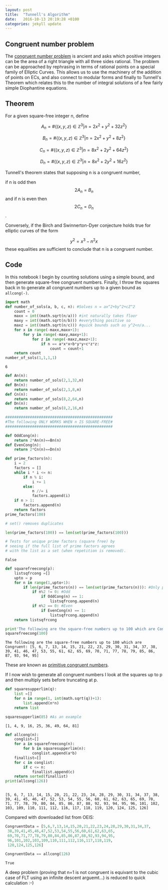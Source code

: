 ```yaml
---
layout: post
title:  "Tunnell's Algorithm"
date:   2016-10-13 20:19:28 +0100
categories: jekyll update
---
```



Congruent number problem
-------------

The [congruent number problem](http://www.math.uconn.edu/~kconrad/blurbs/ugradnumthy/congnumber.pdf) is ancient and asks which positive integers can be the area of a right triangle with all three sides rational. The problem can be approached by rephrasing in terms of rational points on a special family of Elliptic Curves. This allows us to use the machinery of the addition of points on ECs, and also connect to modular forms and finally to Tunnell's Theorem which relates this to the number of integral solutions of a few fairly simple Diophantine equations.

Theorem
--------

For a given square-free integer n, define

$$A_{n} = \#\{(x,y,z)\in {\mathbb  {Z}}^{3}|n=2x^{2}+y^{2}+32z^{2}\}$$

$$B_{n} = \#\{(x,y,z)\in {\mathbb  {Z}}^{3}|n=2x^{2}+y^{2}+8z^{2}\}$$

$$C_{n} = \#\{(x,y,z)\in {\mathbb  {Z}}^{3}|n=8x^{2}+2y^{2}+64z^{2}\}$$

$$D_{n} = \#\{(x,y,z)\in {\mathbb  {Z}}^{3}|n=8x^{2}+2y^{2}+16z^{2}\}$$


Tunnell's theorem states that supposing n is a congruent number,

if n is odd then $$2A_n = B_n$$ and if n is even then $$2C_n = D_n$$. 

Conversely, if the Birch and Swinnerton-Dyer conjecture holds true for elliptic curves of the form 

$$y^2 = x^3 − n^2x$$ these equalities are sufficient to conclude that n is a congruent number.

Code
----------

In this notebook I begin by counting solutions using a simple bound, and then generate square-free congruent numbers. Finally, I throw the squares back in to generate all congruent numbers up to a given bound as ```allcong(-)```.


```python
import math
def number_of_sols(a, b, c, n): #Solves n = ax^2+by^2+cZ^2
    count = 0
    maxx = int((math.sqrt(n/a))) #int naturally takes floor
    maxy = int((math.sqrt(n/b))) #everything positive so 
    maxz = int((math.sqrt(n/c))) #quick bounds such as y^2<n/a...
    for x in range(-maxx,maxx+1):
        for y in range(-maxy,maxy+1):
            for z in range(-maxz,maxz+1):
                if n == a*x*x+b*y*y+c*z*z:
                    count = count+1
    return count
number_of_sols(1,1,1,1)
```




    6




```python
def An(n):
    return number_of_sols(2,1,32,n)
def Bn(n):
    return number_of_sols(2,1,8,n)
def Cn(n):
    return number_of_sols(8,2,64,n)
def Dn(n):
    return number_of_sols(8,2,16,n)

################################################
#The following ONLY WORKS WHEN n IS SQUARE-FREE#
################################################

def OddCong(n):
    return 2*An(n)==Bn(n)
def EvenCong(n):
    return 2*Cn(n)==Dn(n)
```


```python
def prime_factors(n):
    i = 2
    factors = []
    while i * i <= n:
        if n % i:
            i += 1
        else:
            n //= i
            factors.append(i)
    if n > 1:
        factors.append(n)
    return factors
prime_factors(100)

# set() removes duplicates

len(prime_factors(100)) == len(set(prime_factors(100)))

# Tests for unique prime factors (square free) by 
# seeing if the full list of prime factors agrees 
# with the list as a set (when repetition is removed).
```




    False




```python
def squarefreecong(p):
    listsqfrcong =[]
    upto = p
    for n in range(1,upto+1):
        if len(prime_factors(n)) == len(set(prime_factors(n))): #Only proceed if square-free
            if n%2 != 0: #Odd
                if OddCong(n) == 1:
                    listsqfrcong.append(n)
            if n%2 == 0: #Even
                if EvenCong(n) == 1:
                    listsqfrcong.append(n)
    return listsqfrcong

print'The following are the square-free numbers up to 100 which are Congruent:'
squarefreecong(100)
```

    The following are the square-free numbers up to 100 which are Congruent: [5, 6, 7, 13, 14, 15, 21, 22, 23, 29, 30, 31, 34, 37, 38, 39, 41, 46, 47, 53, 55, 61, 62, 65, 69, 70, 71, 77, 78, 79, 85, 86, 87, 93, 94, 95]


These are known as [primitive congruent numbers](https://oeis.org/A006991). 

If I now wish to generate all congruent numbers I look at the squares up to p and then multiply sets before truncating at p.


```python
def squaresupperlim(q):
    list =[]
    for n in range(1, int(math.sqrt(q))+1):
        list.append(n*n)
    return list

squaresupperlim(85) #As an example
```




    [1, 4, 9, 16, 25, 36, 49, 64, 81]




```python
def allcong(n):
    conglist=[]
    for a in squarefreecong(n):
        for b in squaresupperlim(n):
            conglist.append(a*b)
    finallist=[]
    for c in conglist:
        if c <= n:
            finallist.append(c)
    return sorted(finallist)
print(allcong(126))
                
```

    [5, 6, 7, 13, 14, 15, 20, 21, 22, 23, 24, 28, 29, 30, 31, 34, 37, 38, 39, 41, 45, 46, 47, 52, 53, 54, 55, 56, 60, 61, 62, 63, 65, 69, 70, 71, 77, 78, 79, 80, 84, 85, 86, 87, 88, 92, 93, 94, 95, 96, 101, 102, 103, 109, 110, 111, 112, 116, 117, 118, 119, 120, 124, 125, 126]


Compared with downloaded list from OEIS:


```python
CongruentData = [5,6,7,13,14,15,20,21,22,23,24,28,29,30,31,34,37,
 38,39,41,45,46,47,52,53,54,55,56,60,61,62,63,65,
 69,70,71,77,78,79,80,84,85,86,87,88,92,93,94,95,
 96,101,102,103,109,110,111,112,116,117,118,119,
 120,124,125,126]
```


```python
CongruentData == allcong(126)
```




    True



A deep problem (proving that n=1 is not congruent is equivant to the cubic case of FLT using an infinite descent arguemt...) is reduced to quick calculation :-)


```python

```
